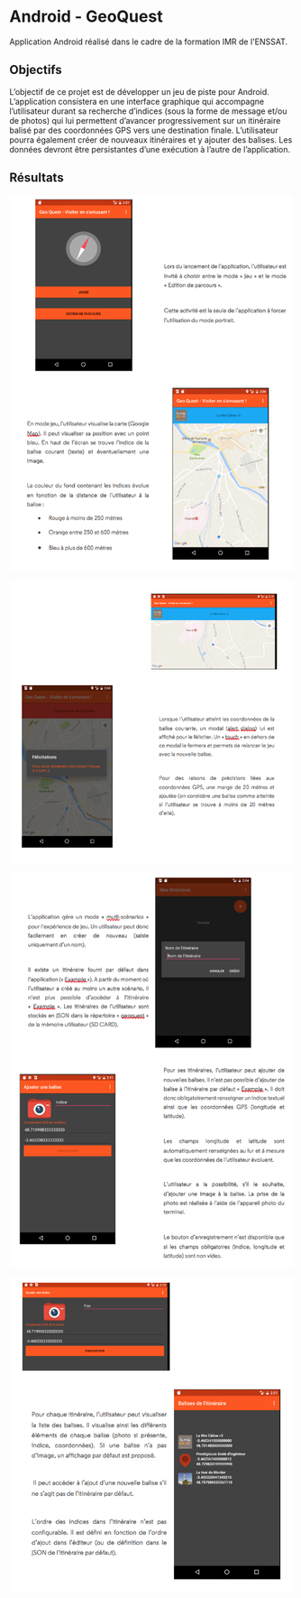 # Android - GeoQuest

Application Android réalisé dans le cadre de la formation IMR de l'ENSSAT.

## Objectifs
L’objectif de ce projet est de développer un jeu de piste pour Android. L’application consistera en une interface graphique qui accompagne l’utilisateur durant sa recherche d’indices (sous la forme de message et/ou de photos) qui lui permettent d’avancer progressivement sur un itinéraire balisé par des coordonnées GPS vers une destination finale. L’utilisateur pourra également créer de nouveaux itinéraires et y ajouter des balises. Les données devront être persistantes d’une exécution à l’autre de l’application.

## Résultats
![1](./misc/1.png)


![2](./misc/2.png)


![3](./misc/3.png)


![4](./misc/4.png)

